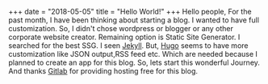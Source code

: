 +++
date = "2018-05-05"
title = "Hello World!"
+++
Hello people,
	For the past month, I have been thinking about starting a blog.
I wanted to have full customization. So, I didn't chose wordpress or blogger or any other corporate website creator.
Remaining option is Static Site Generator. I searched for the best SSG.
I seen <a href="https://jekyllrb.com/" target="_blank">Jekyll</a>. But, 
<a href="https://gohugo.io/" target="_blank">Hugo</a> seems to have more customization like JSON output,RSS feed etc.
Which are needed because I planned to create an app for this blog.
So, lets start this wonderful Journey.
And thanks <a href="https://gitlab.com/" target="_blank">Gitlab</a> for providing hosting free for this blog.


